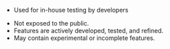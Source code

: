 * Used for in-house testing by developers
- Not exposed to the public.
- Features are actively developed, tested, and refined.
- May contain experimental or incomplete features.